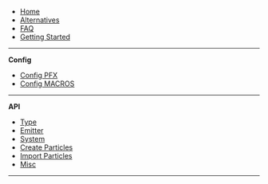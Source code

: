 -    [Home](README)
-    [Alternatives](Alternatives)
-    [FAQ](FAQ)
-    [Getting Started](<Getting Started.md>)

---

**Config**

- [Config PFX](<Config PFX.md>)
- [Config MACROS](<Config Macros.md>)

---

**API**

-    [Type](Type)
-    [Emitter](Emitter)
-    [System](System)
-    [Create Particles](<Create Particles.md>)
-    [Import Particles](<Import Particles.md>)
-    [Misc](Misc)

---

